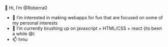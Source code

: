 👋 Hi, I’m @Roberra0
- 👀 I’m interested in making webapps for fun that are focused on some of my personal interests
- 🌱 I’m currently brushing up on javascript + HTML/CSS + react (its been a while 😅)
- 📫 hmu

<!---
Roberra0/Roberra0 is a ✨ special ✨ repository because its `README.md` (this file) appears on your GitHub profile.
You can click the Preview link to take a look at your changes.
--->
